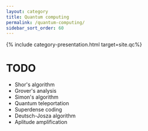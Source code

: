 ```yaml
---
layout: category
title: Quantum computing
permalink: /quantum-computing/
sidebar_sort_order: 60
---
```

{% include category-presentation.html target=site.qc%}


# TODO
* Shor's algorithm
* Grover's analysis
* Simon's algorithm
* Quantum teleportation
* Superdense coding
* Deutsch-Josza algorithm
* Aplitude amplification
